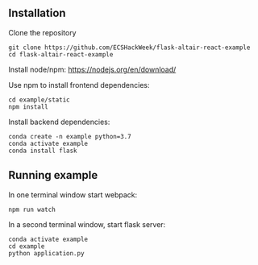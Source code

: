 
## Installation

Clone the repository
```
git clone https://github.com/ECSHackWeek/flask-altair-react-example
cd flask-altair-react-example
```

Install node/npm: https://nodejs.org/en/download/

Use npm to install frontend dependencies:
```
cd example/static
npm install
```

Install backend dependencies:
```
conda create -n example python=3.7
conda activate example
conda install flask
```

## Running example

In one terminal window start webpack:
```
npm run watch
```

In a second terminal window, start flask server:
```
conda activate example
cd example
python application.py
```
